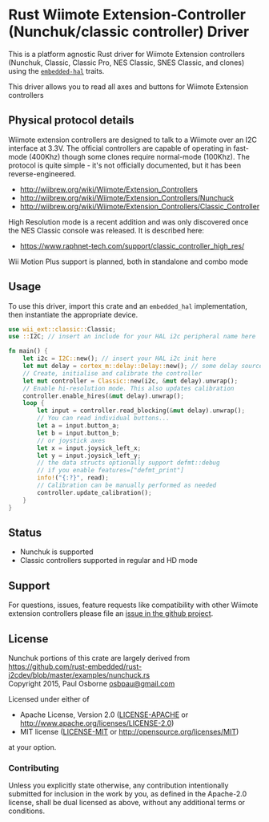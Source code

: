# Rust Wiimote Extension-Controller (Nunchuk/classic controller) Driver

This is a platform agnostic Rust driver for Wiimote Extension controllers (Nunchuk, Classic, Classic Pro, NES Classic, SNES Classic, and clones) using the [`embedded-hal`] traits.

This driver allows you to read all axes and buttons for Wiimote Extension controllers

## Physical protocol details

Wiimote extension controllers are designed to talk to a Wiimote over an I2C interface at 3.3V.
The official controllers are capable of operating in fast-mode (400Khz) though some clones require normal-mode (100Khz).
The protocol is quite simple - it's not officially documented, but it has been reverse-engineered.

- http://wiibrew.org/wiki/Wiimote/Extension_Controllers
- http://wiibrew.org/wiki/Wiimote/Extension_Controllers/Nunchuck
- http://wiibrew.org/wiki/Wiimote/Extension_Controllers/Classic_Controller

High Resolution mode is a recent addition and was only discovered once the NES Classic console was released. It is described here:
- https://www.raphnet-tech.com/support/classic_controller_high_res/


Wii Motion Plus support is planned, both in standalone and combo mode

## Usage

To use this driver, import this crate and an `embedded_hal` implementation,
then instantiate the appropriate device.

```rust
use wii_ext::classic::Classic;
use ::I2C; // insert an include for your HAL i2c peripheral name here

fn main() {
    let i2c = I2C::new(); // insert your HAL i2c init here
    let mut delay = cortex_m::delay::Delay::new(); // some delay source as well
    // Create, initialise and calibrate the controller
    let mut controller = Classic::new(i2c, &mut delay).unwrap();
    // Enable hi-resolution mode. This also updates calibration
    controller.enable_hires(&mut delay).unwrap();
    loop {
        let input = controller.read_blocking(&mut delay).unwrap();
        // You can read individual buttons...
        let a = input.button_a;
        let b = input.button_b;
        // or joystick axes
        let x = input.joysick_left_x;
        let y = input.joysick_left_y;
        // the data structs optionally support defmt::debug
        // if you enable features=["defmt_print"]
        info!("{:?}", read);
        // Calibration can be manually performed as needed
        controller.update_calibration();
    }
}
```

## Status

- Nunchuk is supported
- Classic controllers supported in regular and HD mode

## Support

For questions, issues, feature requests like compatibility with other Wiimote extension controllers please file an
[issue in the github project](https://github.com/9names/wii-ext-rs/issues).

## License

Nunchuk portions of this crate are largely derived from  
https://github.com/rust-embedded/rust-i2cdev/blob/master/examples/nunchuck.rs  
Copyright 2015, Paul Osborne <osbpau@gmail.com>

Licensed under either of

 * Apache License, Version 2.0 ([LICENSE-APACHE](LICENSE-APACHE) or
   http://www.apache.org/licenses/LICENSE-2.0)
 * MIT license ([LICENSE-MIT](LICENSE-MIT) or
   http://opensource.org/licenses/MIT)

at your option.

### Contributing

Unless you explicitly state otherwise, any contribution intentionally submitted
for inclusion in the work by you, as defined in the Apache-2.0 license, shall
be dual licensed as above, without any additional terms or conditions.

[`embedded-hal`]: https://github.com/rust-embedded/embedded-hal